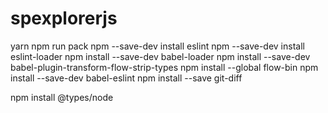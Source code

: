 # spexplorerjs
yarn
npm run pack
npm --save-dev install eslint
npm --save-dev install eslint-loader
npm install --save-dev babel-loader
npm install --save-dev babel-plugin-transform-flow-strip-types
npm install --global flow-bin 
npm install --save-dev babel-eslint
npm install --save git-diff

npm install @types/node